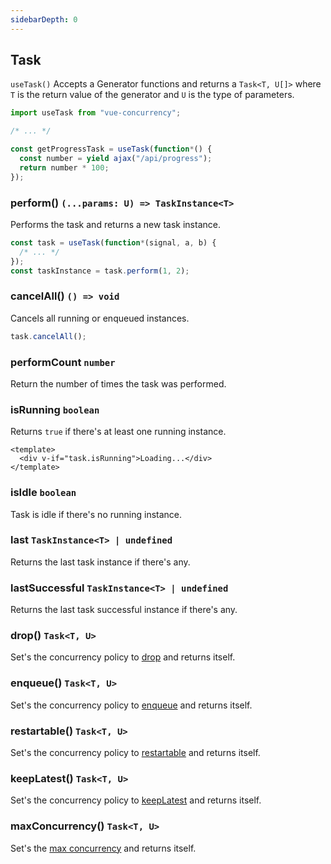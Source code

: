```yaml
---
sidebarDepth: 0
---
```


## Task

`useTask()` Accepts a Generator functions and returns a `Task<T, U[]>` where `T` is the return value of the generator and `U` is the type of parameters.

```ts
import useTask from "vue-concurrency";

/* ... */

const getProgressTask = useTask(function*() {
  const number = yield ajax("/api/progress");
  return number * 100;
});
```

### perform() `(...params: U) => TaskInstance<T>`

Performs the task and returns a new task instance.

```ts
const task = useTask(function*(signal, a, b) {
  /* ... */
});
const taskInstance = task.perform(1, 2);
```

### cancelAll() `() => void`

Cancels all running or enqueued instances.

```ts
task.cancelAll();
```

### performCount `number`

Return the number of times the task was performed.

### isRunning `boolean`

Returns `true` if there's at least one running instance.

```vue
<template>
  <div v-if="task.isRunning">Loading...</div>
</template>
```

### isIdle `boolean`

Task is idle if there's no running instance.

### last `TaskInstance<T> | undefined`

Returns the last task instance if there's any.

### lastSuccessful `TaskInstance<T> | undefined`

Returns the last task successful instance if there's any.

### drop() `Task<T, U>`

Set's the concurrency policy to [drop](/managing-concurrency/#drop) and returns itself.

### enqueue() `Task<T, U>`

Set's the concurrency policy to [enqueue](/managing-concurrency/#enqueue) and returns itself.

### restartable() `Task<T, U>`

Set's the concurrency policy to [restartable](/managing-concurrency/#restartable) and returns itself.

### keepLatest() `Task<T, U>`

Set's the concurrency policy to [keepLatest](/managing-concurrency/#keepLatest) and returns itself.

### maxConcurrency() `Task<T, U>`

Set's the [max concurrency](/managing-concurrency/#maxconcurrency) and returns itself.

